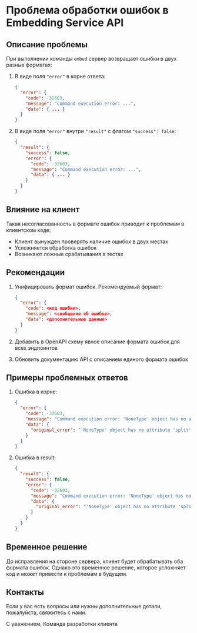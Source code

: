 # Проблема обработки ошибок в Embedding Service API

## Описание проблемы

При выполнении команды `embed` сервер возвращает ошибки в двух разных форматах:

1. В виде поля `"error"` в корне ответа:
   ```json
   {
     "error": {
       "code": -32603,
       "message": "Command execution error: ...",
       "data": { ... }
     }
   }
   ```

2. В виде поля `"error"` внутри `"result"` с флагом `"success": false`:
   ```json
   {
     "result": {
       "success": false,
       "error": {
         "code": -32603,
         "message": "Command execution error: ...",
         "data": { ... }
       }
     }
   }
   ```

## Влияние на клиент

Такая несогласованность в формате ошибок приводит к проблемам в клиентском коде:
- Клиент вынужден проверять наличие ошибок в двух местах
- Усложняется обработка ошибок
- Возникают ложные срабатывания в тестах

## Рекомендации

1. Унифицировать формат ошибок. Рекомендуемый формат:
   ```json
   {
     "error": {
       "code": <код ошибки>,
       "message": <сообщение об ошибке>,
       "data": <дополнительные данные>
     }
   }
   ```

2. Добавить в OpenAPI схему явное описание формата ошибок для всех эндпоинтов

3. Обновить документацию API с описанием единого формата ошибок

## Примеры проблемных ответов

1. Ошибка в корне:
   ```json
   {
     "error": {
       "code": -32603,
       "message": "Command execution error: 'NoneType' object has no attribute 'split'",
       "data": {
         "original_error": "'NoneType' object has no attribute 'split'"
       }
     }
   }
   ```

2. Ошибка в result:
   ```json
   {
     "result": {
       "success": false,
       "error": {
         "code": -32603,
         "message": "Command execution error: 'NoneType' object has no attribute 'split'",
         "data": {
           "original_error": "'NoneType' object has no attribute 'split'"
         }
       }
     }
   }
   ```

## Временное решение

До исправления на стороне сервера, клиент будет обрабатывать оба формата ошибок. Однако это временное решение, которое усложняет код и может привести к проблемам в будущем.

## Контакты

Если у вас есть вопросы или нужны дополнительные детали, пожалуйста, свяжитесь с нами.

С уважением,
Команда разработки клиента 